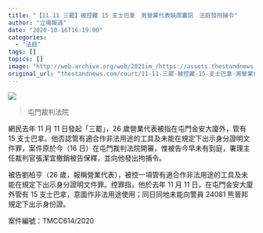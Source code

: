 ```yaml
---
title: "【11.11 三罷】被控藏 15 支士巴拿　男營業代表缺席審訊　法庭發拘捕令"
author: "立場報道"
date: "2020-10-16T16:19:00"
categories:
  - "法庭"
tags: []
topics: []
image: "http://web.archive.org/web/2021im_/https://assets.thestandnews.com/media/photos/tuenmuncourt_0oqDI.png"
original_url: "thestandnews.com/court/11-11-三罷-被控藏-15-支士巴拿-男營業代表缺席審訊-法庭發拘捕令"
---
```

![](http://web.archive.org/web/2021im_/https://assets.thestandnews.com/media/photos/tuenmuncourt_0oqDI.png)
> 屯門裁判法院

網民去年 11 月 11 日發起「三罷」，26 歲營業代表被指在屯門金安大廈外，管有 15 支士巴拿。他否認管有適合作非法用途的工具及未能在規定下出示身分證明文件罪，案件原於今（16 日）在屯門裁判法院開審，惟被告今早未有到庭，署理主任裁判官張潔宜撤銷被告保釋，並向他發出拘捕令。

被告劉柏亨（26 歲，報稱營業代表），被控一項管有適合作非法用途的工具及未能在規定下出示身分證明文件罪。控罪指，他於去年 11 月 11 日，在屯門金安大廈外管有 15 支士巴拿，意圖作非法用途使用；同日同地未能向警員 24081 熊晉邦規定下出示身份證。

案件編號：TMCC614/2020